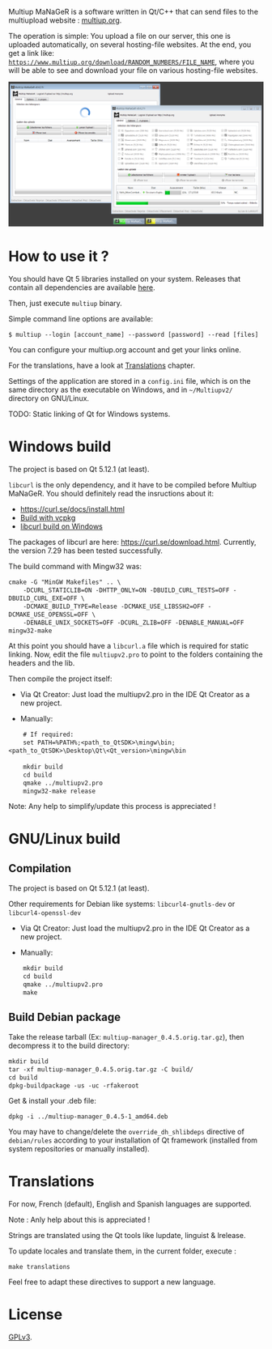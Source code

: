 Multiup MaNaGeR is a software written in Qt/C++ that can send files to the multiupload website : [multiup.org](https://multiup.org/).

The operation is simple: You upload a file on our server, this one is uploaded automatically,
on several hosting-file websites. At the end, you get a link like:
<code>https://www.multiup.org/download/RANDOM_NUMBERS/FILE_NAME</code>,
where you will be able to see and download your file on various hosting-file websites.

<img alt="Website screenshot" src="./doc/prez.png" width="800" />

# How to use it ?

You should have Qt 5 libraries installed on your system.
Releases that contain all dependencies are available [here](https://github.com/ysard/MultiupMaNaGeR/releases).

Then, just execute `multiup` binary.

Simple command line options are available:

    $ multiup --login [account_name] --password [password] --read [files]

You can configure your multiup.org account and get your links online.

For the translations, have a look at
[Translations](https://github.com/ysard/MultiupMaNaGeR#translations) chapter.

Settings of the application are stored in a `config.ini` file, which is on the same
directory as the executable on Windows, and in `~/Multiupv2/` directory on GNU/Linux.

TODO: Static linking of Qt for Windows systems.


# Windows build

The project is based on Qt 5.12.1 (at least).

`libcurl` is the only dependency, and it have to be compiled before Multiup MaNaGeR.
You should definitely read the insructions about it:

- <https://curl.se/docs/install.html>
- [Build with vcpkg](https://github.com/curl/curl/blob/master/docs/INSTALL.md#building-using-vcpkg)
- [libcurl build on Windows](https://github.com/curl/curl/blob/master/docs/INSTALL.md#windows)

The packages of libcurl are here: https://curl.se/download.html.
Currently, the version 7.29 has been tested successfully.

The build command with Mingw32 was:

    cmake -G "MinGW Makefiles" .. \
        -DCURL_STATICLIB=ON -DHTTP_ONLY=ON -DBUILD_CURL_TESTS=OFF -DBUILD_CURL_EXE=OFF \
        -DCMAKE_BUILD_TYPE=Release -DCMAKE_USE_LIBSSH2=OFF -DCMAKE_USE_OPENSSL=OFF \
        -DENABLE_UNIX_SOCKETS=OFF -DCURL_ZLIB=OFF -DENABLE_MANUAL=OFF
    mingw32-make

At this point you should have a `libcurl.a` file which is required for static linking.
Now, edit the file `multiupv2.pro` to point to the folders containing the headers and the lib.


Then compile the project itself:

- Via Qt Creator:
Just load the multiupv2.pro in the IDE Qt Creator as a new project.

- Manually:

```
    # If required:
    set PATH=%PATH%;<path_to_QtSDK>\mingw\bin;<path_to_QtSDK>\Desktop\Qt\<Qt_version>\mingw\bin

    mkdir build
    cd build
    qmake ../multiupv2.pro
    mingw32-make release
```

Note: Any help to simplify/update this process is appreciated !

# GNU/Linux build

## Compilation

The project is based on Qt 5.12.1 (at least).

Other requirements for Debian like systems: `libcurl4-gnutls-dev` or `libcurl4-openssl-dev`

- Via Qt Creator:
Just load the multiupv2.pro in the IDE Qt Creator as a new project.

- Manually:

```
    mkdir build
    cd build
    qmake ../multiupv2.pro
    make
```

## Build Debian package

Take the release tarball (Ex: `multiup-manager_0.4.5.orig.tar.gz`),
then decompress it to the build directory:

    mkdir build
    tar -xf multiup-manager_0.4.5.orig.tar.gz -C build/
    cd build
    dpkg-buildpackage -us -uc -rfakeroot

Get & install your .deb file:

    dpkg -i ../multiup-manager_0.4.5-1_amd64.deb

You may have to change/delete the `override_dh_shlibdeps` directive of `debian/rules`
according to your installation of Qt framework (installed from system repositories
or manually installed).

# Translations

For now, French (default), English and Spanish languages are supported.

Note : Anly help about this is appreciated !

Strings are translated using the Qt tools like lupdate, linguist & lrelease.

To update locales and translate them, in the current folder, execute :

    make translations

Feel free to adapt these directives to support a new language.


# License

[GPLv3](./LICENSE).
